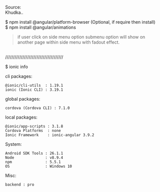 Source: <br />
Khudka..
  <br />
 
$ npm install @angular/platform-browser (Optional, if require then install)  <br />
$ npm install @angular/animations
  <br />
  
> if user click on side menu option submenu option will show on another page within side menu with fadout effect.

<br />
/////////////////////////////////////<br />

$ ionic info

cli packages:

    @ionic/cli-utils  : 1.19.1
    ionic (Ionic CLI) : 3.19.1

global packages:

    cordova (Cordova CLI) : 7.1.0

local packages:

    @ionic/app-scripts : 3.1.8
    Cordova Platforms  : none
    Ionic Framework    : ionic-angular 3.9.2

System:

    Android SDK Tools : 26.1.1
    Node              : v8.9.4
    npm               : 5.5.1
    OS                : Windows 10

Misc:

    backend : pro
